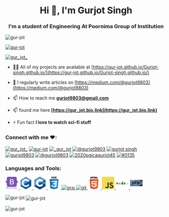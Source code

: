 <h1 align="center">Hi 👋, I'm Gurjot Singh</h1>
<h3 align="center">I'm a student of Engineering At Poornima Group of Institution</h3>
<p align="left"> <img src="https://komarev.com/ghpvc/?username=gur-jot&label=Profile%20views&color=0e75b6&style=flat" alt="gur-jot" /> </p>

<p align="left"> <a href="https://github.com/ryo-ma/github-profile-trophy"><img src="https://github-profile-trophy.vercel.app/?username=gur-jot" alt="gur-jot" /></a> </p>

<p align="left"> <a href="https://twitter.com/gur_jot_" target="blank"><img src="https://img.shields.io/twitter/follow/gur_jot_?logo=twitter&style=for-the-badge" alt="gur_jot_" /></a> </p>

- 👨‍💻 All of my projects are available at [https://gur-jot.github.io/Gurjot-singh.github.io/](https://gur-jot.github.io/Gurjot-singh.github.io/)

- 📝 I regularly write articles on [https://medium.com/@gurjot9803](https://medium.com/@gurjot9803)

- 📫 How to reach me **gurjot9803@gmail.com**
- 📫 found me here  **[https://gur_jot.bio.link](https://gur_jot.bio.link)**

- ⚡ Fun fact **I love to watch sci-fi stuff**

<h3 align="left">Connect with me ❤:</h3>
<p align="left">
<a href="https://twitter.com/gur_jot_" target="blank"><img align="center" src="https://raw.githubusercontent.com/rahuldkjain/github-profile-readme-generator/master/src/images/icons/Social/twitter.svg" alt="gur_jot_" height="30" width="40" /></a>
<a href="https://linkedin.com/in/gur-jot" target="blank"><img align="center" src="https://raw.githubusercontent.com/rahuldkjain/github-profile-readme-generator/master/src/images/icons/Social/linked-in-alt.svg" alt="gur-jot" height="30" width="40" /></a>
<a href="https://instagram.com/_gur_jot" target="blank"><img align="center" src="https://raw.githubusercontent.com/rahuldkjain/github-profile-readme-generator/master/src/images/icons/Social/instagram.svg" alt="_gur_jot" height="30" width="40" /></a>
<a href="https://medium.com/@gurjot9803" target="blank"><img align="center" src="https://raw.githubusercontent.com/rahuldkjain/github-profile-readme-generator/master/src/images/icons/Social/medium.svg" alt="@gurjot9803" height="30" width="40" /></a>
<a href="https://www.youtube.com/c/gurjot singh" target="blank"><img align="center" src="https://raw.githubusercontent.com/rahuldkjain/github-profile-readme-generator/master/src/images/icons/Social/youtube.svg" alt="gurjot singh" height="30" width="40" /></a>
<a href="https://www.hackerrank.com/gurjot9803" target="blank"><img align="center" src="https://raw.githubusercontent.com/rahuldkjain/github-profile-readme-generator/master/src/images/icons/Social/hackerrank.svg" alt="gurjot9803" height="30" width="40" /></a>
<a href="https://www.hackerearth.com/@gurjot9803" target="blank"><img align="center" src="https://raw.githubusercontent.com/rahuldkjain/github-profile-readme-generator/master/src/images/icons/Social/hackerearth.svg" alt="@gurjot9803" height="30" width="40" /></a>
<a href="https://auth.geeksforgeeks.org/user/2020pgicagurjot45" target="blank"><img align="center" src="https://raw.githubusercontent.com/rahuldkjain/github-profile-readme-generator/master/src/images/icons/Social/geeks-for-geeks.svg" alt="2020pgicagurjot45" height="30" width="40" /></a>
<a href="https://discord.gg/#0135" target="blank"><img align="center" src="https://raw.githubusercontent.com/rahuldkjain/github-profile-readme-generator/master/src/images/icons/Social/discord.svg" alt="#0135" height="30" width="40" /></a>
</p>

<h3 align="left">Languages and Tools:</h3>
<p align="left"> <a href="https://getbootstrap.com" target="_blank"> <img src="https://raw.githubusercontent.com/devicons/devicon/master/icons/bootstrap/bootstrap-plain-wordmark.svg" alt="bootstrap" width="40" height="40"/> </a> <a href="https://www.cprogramming.com/" target="_blank"> <img src="https://raw.githubusercontent.com/devicons/devicon/master/icons/c/c-original.svg" alt="c" width="40" height="40"/> </a> <a href="https://www.w3schools.com/cpp/" target="_blank"> <img src="https://raw.githubusercontent.com/devicons/devicon/master/icons/cplusplus/cplusplus-original.svg" alt="cplusplus" width="40" height="40"/> </a> <a href="https://www.w3schools.com/css/" target="_blank"> <img src="https://raw.githubusercontent.com/devicons/devicon/master/icons/css3/css3-original-wordmark.svg" alt="css3" width="40" height="40"/> </a> <a href="https://cloud.google.com" target="_blank"> <img src="https://www.vectorlogo.zone/logos/google_cloud/google_cloud-icon.svg" alt="gcp" width="40" height="40"/> </a> <a href="https://git-scm.com/" target="_blank"> <img src="https://www.vectorlogo.zone/logos/git-scm/git-scm-icon.svg" alt="git" width="40" height="40"/> </a> <a href="https://www.w3.org/html/" target="_blank"> <img src="https://raw.githubusercontent.com/devicons/devicon/master/icons/html5/html5-original-wordmark.svg" alt="html5" width="40" height="40"/> </a> <a href="https://developer.mozilla.org/en-US/docs/Web/JavaScript" target="_blank"> <img src="https://raw.githubusercontent.com/devicons/devicon/master/icons/javascript/javascript-original.svg" alt="javascript" width="40" height="40"/> </a> <a href="https://nodejs.org" target="_blank"> <img src="https://raw.githubusercontent.com/devicons/devicon/master/icons/nodejs/nodejs-original-wordmark.svg" alt="nodejs" width="40" height="40"/> </a> <a href="https://www.php.net" target="_blank"> <img src="https://raw.githubusercontent.com/devicons/devicon/master/icons/php/php-original.svg" alt="php" width="40" height="40"/> </a> </p>

<p><img align="left" src="https://github-readme-stats.vercel.app/api/top-langs?username=gur-jot&show_icons=true&locale=en&layout=compact" alt="gur-jot" /></p>

<p>&nbsp;<img align="center" src="https://github-readme-stats.vercel.app/api?username=gur-jot&show_icons=true&locale=en" alt="gur-jot" /></p>

<p><img align="center" src="https://github-readme-streak-stats.herokuapp.com/?user=gur-jot&" alt="gur-jot" /></p>
